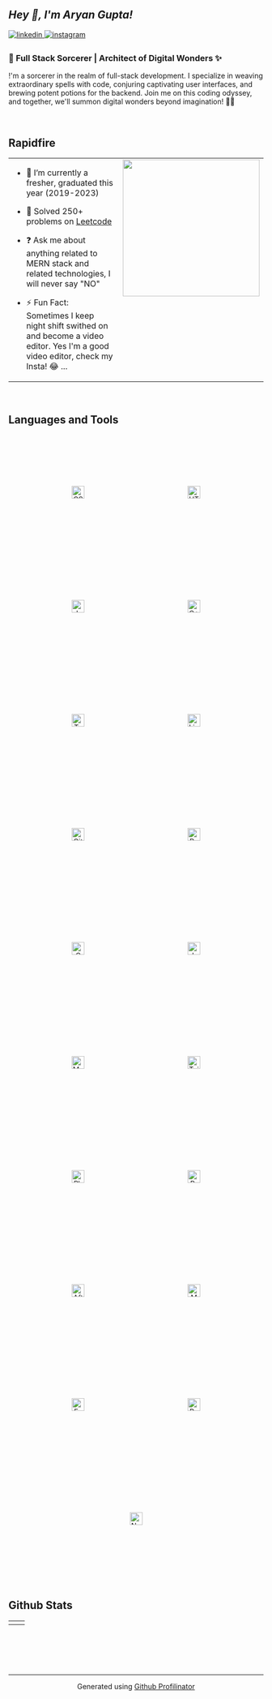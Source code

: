 ## *Hey 👋, I'm Aryan Gupta!*  
  

<a href="https://linkedin.com/in/guptaajee" target="_blank">
<img src=https://img.shields.io/badge/linkedin-%231E77B5.svg?&style=for-the-badge&logo=linkedin&logoColor=white alt=linkedin style="margin-bottom: 5px;" />
</a>
<a href="https://instagram.com/whyarcky" target="_blank">
<img src=https://img.shields.io/badge/instagram-%23000000.svg?&style=for-the-badge&logo=instagram&logoColor=white alt=instagram style="margin-bottom: 5px;" />
</a>  
  



### 🚀 Full Stack Sorcerer | Architect of Digital Wonders ✨  
!'m a sorcerer in the realm of full-stack development. I specialize in weaving extraordinary spells with code, conjuring captivating user interfaces, and brewing potent potions for the backend. Join me on this coding odyssey, and together, we'll summon digital wonders beyond imagination! 🌌✨  
  

<br/>  


## Rapidfire  
<table><tr><td valign="top" width="50%">

- 🔭 I’m currently a fresher, graduated this year (2019-2023)  
  

- 🌱 Solved 250+ problems on [Leetcode](https://leetcode.com/guptaajee_)  
  

- ❓ Ask me about anything related to MERN stack and related technologies, I will never say "NO"  
  

- ⚡ Fun Fact: Sometimes I keep night shift swithed on and become a video editor. Yes I'm a good video editor, check my Insta! 😂 ...  


</td><td valign="top" width="50%">

<div align="right">
<img src="https://images.unsplash.com/photo-1605559424843-9e4c228bf1c2?q=80&w=1000&auto=format&fit=crop&ixlib=rb-4.0.3&ixid=M3wxMjA3fDB8MHxzZWFyY2h8MTF8fGNhcnN8ZW58MHx8MHx8fDA%3D" align="right" height="270" width="" />
</div>  


</td></tr></table>  

<br/>  


## Languages and Tools  
<div align="center">  
<a href="https://www.w3schools.com/css/" target="_blank"><img style="margin: 100px" src="https://profilinator.rishav.dev/skills-assets/css3-original-wordmark.svg" alt="CSS3" height="25" /></a>  
<a href="https://en.wikipedia.org/wiki/HTML5" target="_blank"><img style="margin: 100px" src="https://profilinator.rishav.dev/skills-assets/html5-original-wordmark.svg" alt="HTML5" height="25" /></a>  
<a href="https://www.javascript.com/" target="_blank"><img style="margin: 100px" src="https://profilinator.rishav.dev/skills-assets/javascript-original.svg" alt="JavaScript" height="25" /></a>  
<a href="https://www.cplusplus.com/" target="_blank"><img style="margin: 100px" src="https://profilinator.rishav.dev/skills-assets/cplusplus-original.svg" alt="C++" height="25" /></a>  
<a href="https://www.typescriptlang.org/" target="_blank"><img style="margin: 100px" src="https://profilinator.rishav.dev/skills-assets/typescript-original.svg" alt="TypeScript" height="25" /></a>  
<a href="https://www.linux.org/" target="_blank"><img style="margin: 100px" src="https://profilinator.rishav.dev/skills-assets/linux-original.svg" alt="Linux" height="25" /></a>  
<a href="https://github.com/" target="_blank"><img style="margin: 100px" src="https://profilinator.rishav.dev/skills-assets/git-scm-icon.svg" alt="Git" height="25" /></a>  
<a href="https://redux.js.org/" target="_blank"><img style="margin: 100px" src="https://profilinator.rishav.dev/skills-assets/redux-original.svg" alt="Redux" height="25" /></a>  
<a href="https://www.cprogramming.com/" target="_blank"><img style="margin: 100px" src="https://profilinator.rishav.dev/skills-assets/c-original.svg" alt="C" height="25" /></a>  
<a href="https://www.java.com/" target="_blank"><img style="margin: 100px" src="https://profilinator.rishav.dev/skills-assets/java-original-wordmark.svg" alt="Java" height="25" /></a>  
<a href="https://mui.com/" target="_blank"><img style="margin: 100px" src="https://profilinator.rishav.dev/skills-assets/mui.png" alt="Material UI" height="25" /></a>  
<a href="https://www.tailwindcss.com/" target="_blank"><img style="margin: 100px" src="https://profilinator.rishav.dev/skills-assets/tailwindcss.svg" alt="Tailwind CSS" height="25" /></a>  
<a href="https://www.adobe.com/in/products/photoshop.html" target="_blank"><img style="margin: 100px" src="https://profilinator.rishav.dev/skills-assets/photoshop-plain.svg" alt="Photoshop" height="25" /></a>  
<a href="https://www.adobe.com/in/products/premiere.html" target="_blank"><img style="margin: 100px" src="https://profilinator.rishav.dev/skills-assets/adobepremierepro.png" alt="Premiere Pro" height="25" /></a>  
<a href="https://www.adobe.com/in/products/aftereffects.html" target="_blank"><img style="margin: 100px" src="https://profilinator.rishav.dev/skills-assets/aftereffects.png" alt="After Effects" height="25" /></a>  
<a href="https://www.mongodb.com/" target="_blank"><img style="margin: 100px" src="https://profilinator.rishav.dev/skills-assets/mongodb-original-wordmark.svg" alt="MongoDB" height="25" /></a>  
<a href="https://expressjs.com/" target="_blank"><img style="margin: 100px" src="https://profilinator.rishav.dev/skills-assets/express-original-wordmark.svg" alt="Express.js" height="25" /></a>  
<a href="https://reactjs.org/" target="_blank"><img style="margin: 100px" src="https://profilinator.rishav.dev/skills-assets/react-original-wordmark.svg" alt="React" height="25" /></a>  
<a href="https://nodejs.org/" target="_blank"><img style="margin: 100px" src="https://profilinator.rishav.dev/skills-assets/nodejs-original-wordmark.svg" alt="Node.js" height="25" /></a>  
</div>  

<br/>  


## Github Stats  
<table><tr><td valign="top" width="50%">



</td><td valign="top" width="50%">



</td></tr></table>  

<br/>  

  

<br/>  

  

<br/>  


<br />

----
<div align="center">Generated using <a href="https://profilinator.rishav.dev/" target="_blank">Github Profilinator</a></div>
